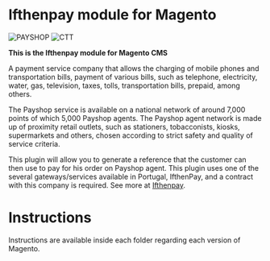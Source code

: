 Ifthenpay module for Magento
==============
![PAYSHOP](https://ifthenpay.com/img/payshop.png)
![CTT](https://ifthenpay.com/img/ctt.png)

**This is the Ifthenpay module for Magento CMS**

A payment service company that allows the charging of mobile phones and transportation bills, payment of various bills, such as telephone, electricity, water, gas, television, taxes, tolls, transportation bills, prepaid, among others.

The Payshop service is available on a national network of around 7,000 points of which 5,000 Payshop agents. The Payshop agent network is made up of proximity retail outlets, such as stationers, tobacconists, kiosks, supermarkets and others, chosen according to strict safety and quality of service criteria.

This plugin will allow you to generate a reference that the customer can then use to pay for his order on Payshop agent. This plugin uses one of the several gateways/services available in Portugal, IfthenPay, and a contract with this company is required. See more at [Ifthenpay](https://ifthenpay.com).

# Instructions

Instructions are available inside each folder regarding each version of Magento.
